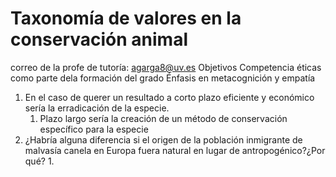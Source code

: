 # Taxonomía de valores en la conservación animal
correo de la profe de tutoría: agarga8@uv.es
Objetivos
Competencia  éticas como parte dela formación del grado
Énfasis en metacognición y empatía
1. En el caso de querer un resultado a corto plazo eficiente y económico sería la erradicación de la especie.
	1. Plazo largo sería la creación de un método de conservación específico para la especie 
2. ¿Habría alguna diferencia si el origen de la población inmigrante de malvasía canela en Europa fuera natural en lugar de antropogénico?¿Por qué?
	1. 